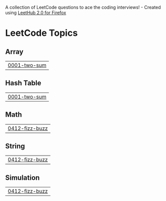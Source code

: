 A collection of LeetCode questions to ace the coding interviews! - Created using [LeetHub 2.0 for Firefox](https://github.com/maitreya2954/LeetHub-2.0-Firefox)
<!---LeetCode Topics Start-->
# LeetCode Topics
## Array
|  |
| ------- |
| [0001-two-sum](https://github.com/Kanvad/Leetcode/tree/master/0001-two-sum) |
## Hash Table
|  |
| ------- |
| [0001-two-sum](https://github.com/Kanvad/Leetcode/tree/master/0001-two-sum) |
## Math
|  |
| ------- |
| [0412-fizz-buzz](https://github.com/Kanvad/Leetcode/tree/master/0412-fizz-buzz) |
## String
|  |
| ------- |
| [0412-fizz-buzz](https://github.com/Kanvad/Leetcode/tree/master/0412-fizz-buzz) |
## Simulation
|  |
| ------- |
| [0412-fizz-buzz](https://github.com/Kanvad/Leetcode/tree/master/0412-fizz-buzz) |
<!---LeetCode Topics End-->